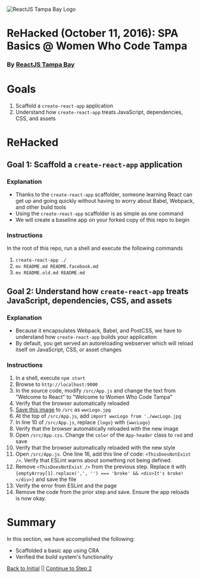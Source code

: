 ![ReactJS Tampa Bay Logo](https://avatars2.githubusercontent.com/u/18738421?v=3&s=200)

# ReHacked (October 11, 2016): SPA Basics @ Women Who Code Tampa
### By [ReactJS Tampa Bay](http://www.meetup.com/ReactJS-Tampa-Bay/)


# Goals

1. Scaffold a `create-react-app` application
1. Understand how `create-react-app` treats JavaScript, dependencies, CSS, and assets

# ReHacked

## Goal 1: Scaffold a `create-react-app` application

### Explanation

* Thanks to the `create-react-app` scaffolder, someone learning React can get up and going quickly without having to worry about Babel, Webpack, and other build tools
* Using the `create-react-app` scaffolder is as simple as one command
* We will create a baseline app on your forked copy of this repo to begin

### Instructions

In the root of this repo, run a shell and execute the following commands

1. `create-react-app ./`
1. `mv README.md README.facebook.md`
1. `mv README.old.md README.md`

## Goal 2: Understand how `create-react-app` treats JavaScript, dependencies, CSS, and assets

### Explanation

* Because it encapsulates Webpack, Babel, and PostCSS, we have to understand how `create-react-app` builds your application
* By default, you get served an autoreloading webserver which will reload itself on JavaScript, CSS, or asset changes


### Instructions

1. In a shell, execute `npm start`
1. Browse to `http://localhost:9000`
1. In the source code, modify `/src/App.js` and change the text from "Welcome to React" to "Welcome to Women Who Code Tampa"
1. Verify that the browser automatically reloaded
1. [Save this image](https://a248.e.akamai.net/secure.meetupstatic.com/photos/event/b/9/0/9/global_431687369.jpeg) to `/src` as `wwcLogo.jpg`
1. At the top of `/src/App.js`, add `import wwcLogo from './wwcLogo.jpg`
1. In line 10 of `/src/App.js`, replace `{logo}` with `{wwcLogo}`
1. Verify that the browser automatically reloaded with the new image
1. Open `/src/App.css`.  Change the `color` of the `App-header` class to `red` and save
1. Verify that the browser automatically reloaded with the new style
1. Open `/src/App.js`. One line 16, add this line of code: `<ThisDoesNotExist />`. Verify that ESLint warns about something not being defined.
1. Remove `<ThisDoesNotExist />` from the previous step.  Replace it with `{emptyArray[1].replace(',', '') === 'broke' && <div>It's broke!</div>}` and save the file
1. Verify the error from ESLint and the page
1. Remove the code from the prior step and save.  Ensure the app reloads is now okay.

# Summary

In this section, we have accomplished the following:

* Scaffolded a basic app using CRA
* Verified the build system's functionality


[Back to Initial](https://github.com/reactjstampabay/rehacked-spa-basics-wwc/tree/initial) || [Continue to Step 2](https://github.com/reactjstampabay/rehacked-spa-basics-wwc/tree/step-2)
